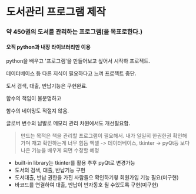 # 도서관리 프로그램 제작

### 약 450권의 도서를 관리하는 프로그램(을 목표로한다.)

#### 오직 **python**과 내장 라이브러리만 이용

python을 배우고 '프로그램'을 만들어보고 싶어서 시작하 프로젝트.

데이터베이스 등 다른 지식이 필요하다고 느껴 프로젝트 중단.

도서 검색, 대출, 반납기능은 구현완료.

함수의 책임이 불분명하고

함수의 네이밍도 적절지 않음.

글로버 변수의 남발로 메모리 관리 차원에서도 개선필요함.


> 만드는 목적은 책을 관리할 프로그램이 필요해서.
> 내가 일일히 한권한권 확인해가며 재고 확인하는게 너무 힘듬
> 엑셀 -> 데이터베이스, tkinter -> pyQt등 보다 나은 기능을 배우게 되면 수정할 예정

- built-in library는 tkinter를 활용 추후 pyQt로 변경가능
- 도서의 검색, 대출, 반납기능 구현
- 도서대출, 반납 권한을 가진 사람들으 확인하기윟 회원가입 기능 필요(미구현)
- 바코드를 연결하여 대출, 반납이 반자동호 될 수있도록 구현(미구현)

